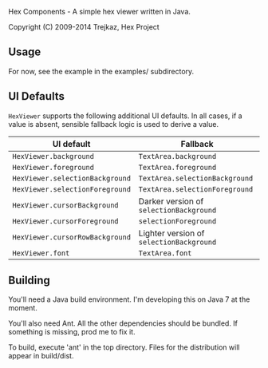 Hex Components - A simple hex viewer written in Java.

Copyright (C) 2009-2014  Trejkaz, Hex Project


Usage
-----

For now, see the example in the examples/ subdirectory.


UI Defaults
-----------

`HexViewer` supports the following additional UI defaults.
In all cases, if a value is absent, sensible fallback logic is used to derive a value.

| UI default                       | Fallback                                 |
| -------------------------------- | ---------------------------------------- |
| `HexViewer.background`           | `TextArea.background`                    |
| `HexViewer.foreground`           | `TextArea.foreground`                    |
| `HexViewer.selectionBackground`  | `TextArea.selectionBackground`           |
| `HexViewer.selectionForeground`  | `TextArea.selectionForeground`           |
| `HexViewer.cursorBackground`     | Darker version of `selectionBackground`  |
| `HexViewer.cursorForeground`     | `selectionForeground`                    |
| `HexViewer.cursorRowBackground`  | Lighter version of `selectionBackground` |
| `HexViewer.font`                 | `TextArea.font`                          |


Building
--------

You'll need a Java build environment.  I'm developing this on Java 7 at
the moment.

You'll also need Ant.  All the other dependencies should be bundled.
If something is missing, prod me to fix it.

To build, execute 'ant' in the top directory. Files for the distribution
will appear in build/dist.


